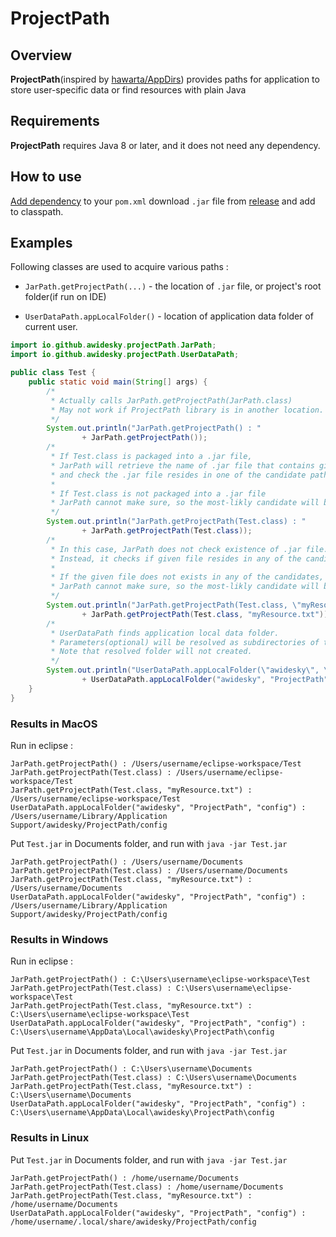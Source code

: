 # ProjectPath

## Overview

**ProjectPath**(inspired by [hawarta/AppDirs](https://github.com/harawata/appdirs)) provides paths for application to store user-specific data or find resources with plain Java

## Requirements

**ProjectPath** requires Java 8 or later, and it does not need any dependency.

## How to use

[Add dependency](https://central.sonatype.com/artifact/io.github.awidesky/ProjectPath) to your `pom.xml`  download `.jar` file from [release](https://github.com/awidesky/ProjectPath/releases) and add to classpath.

## Examples

Following classes are used to acquire  various paths :

* `JarPath.getProjectPath(...)` - the location of `.jar` file, or project's root folder(if run on IDE)

* `UserDataPath.appLocalFolder()` - location of application data folder of current user.

```java
import io.github.awidesky.projectPath.JarPath;
import io.github.awidesky.projectPath.UserDataPath;

public class Test {
	public static void main(String[] args) {
		/*
		 * Actually calls JarPath.getProjectPath(JarPath.class)
		 * May not work if ProjectPath library is in another location. 
		 */
		System.out.println("JarPath.getProjectPath() : "
				+ JarPath.getProjectPath());
		/*
		 * If Test.class is packaged into a .jar file,
		 * JarPath will retrieve the name of .jar file that contains given class(Test.class),
		 * and check the .jar file resides in one of the candidate paths.
		 * 
		 * If Test.class is not packaged into a .jar file
		 * JarPath cannot make sure, so the most-likly candidate will be returned.
		 */
		System.out.println("JarPath.getProjectPath(Test.class) : "
				+ JarPath.getProjectPath(Test.class));
		/*
		 * In this case, JarPath does not check existence of .jar file.
		 * Instead, it checks if given file resides in any of the candidate paths.
		 * 
		 * If the given file does not exists in any of the candidates,
		 * JarPath cannot make sure, so the most-likly candidate will be returned.
		 */
		System.out.println("JarPath.getProjectPath(Test.class, \"myResource.txt\") : "
				+ JarPath.getProjectPath(Test.class, "myResource.txt"));
		/*
		 * UserDataPath finds application local data folder.
		 * Parameters(optional) will be resolved as subdirectories of the folder.
		 * Note that resolved folder will not created.  
		 */
		System.out.println("UserDataPath.appLocalFolder(\"awidesky\", \"ProjectPath\", \"config\") : "
				+ UserDataPath.appLocalFolder("awidesky", "ProjectPath", "config"));
	}
}
```



### Results in MacOS

Run in eclipse :

```
JarPath.getProjectPath() : /Users/username/eclipse-workspace/Test
JarPath.getProjectPath(Test.class) : /Users/username/eclipse-workspace/Test
JarPath.getProjectPath(Test.class, "myResource.txt") : /Users/username/eclipse-workspace/Test
UserDataPath.appLocalFolder("awidesky", "ProjectPath", "config") : /Users/username/Library/Application Support/awidesky/ProjectPath/config
```

Put `Test.jar` in Documents folder, and run with `java -jar Test.jar` 

```
JarPath.getProjectPath() : /Users/username/Documents
JarPath.getProjectPath(Test.class) : /Users/username/Documents
JarPath.getProjectPath(Test.class, "myResource.txt") : /Users/username/Documents
UserDataPath.appLocalFolder("awidesky", "ProjectPath", "config") : /Users/username/Library/Application Support/awidesky/ProjectPath/config
```



### Results in Windows

Run in eclipse :

```
JarPath.getProjectPath() : C:\Users\username\eclipse-workspace\Test
JarPath.getProjectPath(Test.class) : C:\Users\username\eclipse-workspace\Test
JarPath.getProjectPath(Test.class, "myResource.txt") : C:\Users\username\eclipse-workspace\Test
UserDataPath.appLocalFolder("awidesky", "ProjectPath", "config") : C:\Users\username\AppData\Local\awidesky\ProjectPath\config
```

Put `Test.jar` in Documents folder, and run with `java -jar Test.jar` 

```
JarPath.getProjectPath() : C:\Users\username\Documents
JarPath.getProjectPath(Test.class) : C:\Users\username\Documents
JarPath.getProjectPath(Test.class, "myResource.txt") : C:\Users\username\Documents
UserDataPath.appLocalFolder("awidesky", "ProjectPath", "config") : C:\Users\username\AppData\Local\awidesky\ProjectPath\config
```



### Results in Linux

Put `Test.jar` in Documents folder, and run with `java -jar Test.jar` 

```
JarPath.getProjectPath() : /home/username/Documents
JarPath.getProjectPath(Test.class) : /home/username/Documents
JarPath.getProjectPath(Test.class, "myResource.txt") : /home/username/Documents
UserDataPath.appLocalFolder("awidesky", "ProjectPath", "config") : /home/username/.local/share/awidesky/ProjectPath/config
```

